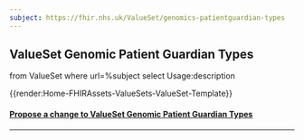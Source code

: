 ```yaml
---
subject: https://fhir.nhs.uk/ValueSet/genomics-patientguardian-types
---
```



## ValueSet Genomic Patient Guardian Types

<fql>
from
	ValueSet
	where
   url=%subject
select
	Usage:description
</fql>


{{render:Home-FHIRAssets-ValueSets-ValueSet-Template}}


<div id="Feedback" class="tabcontent">
<h4><a href='https://simplifier.net/NHS-Digital-FHIR-Genomics-Implementation-Guide/genomics-patientguardian-types/~issues?level=File' target="_blank">Propose a change to ValueSet Genomic Patient Guardian Types </a></h4>
</div>

---